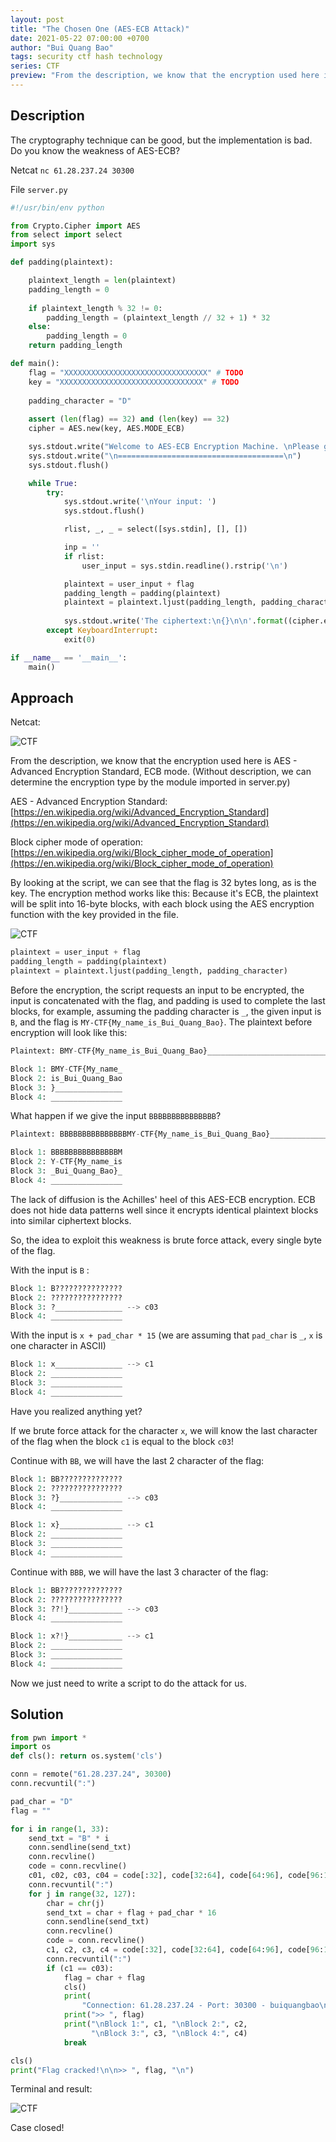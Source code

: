 ```yaml
---
layout: post
title: "The Chosen One (AES-ECB Attack)"
date: 2021-05-22 07:00:00 +0700
author: "Bui Quang Bao"
tags: security ctf hash technology
series: CTF
preview: "From the description, we know that the encryption used here is AES - Advanced Encryption Standard, ECB mode. (Without description, we can determine the encryption type by the module imported in server.py) By looking at the script, we can see that the flag is 32 bytes long, as is the key. The encryption method works like this: Because it's ECB, the plaintext will be split into 16-byte blocks, with each block using the AES encryption function with the key provided in the file."
---
```


## Description

The cryptography technique can be good, but the implementation is bad. Do you know the weakness of AES-ECB?

Netcat `nc 61.28.237.24 30300`

File `server.py`

```python
#!/usr/bin/env python

from Crypto.Cipher import AES
from select import select
import sys

def padding(plaintext):

    plaintext_length = len(plaintext)
    padding_length = 0
    
    if plaintext_length % 32 != 0:
        padding_length = (plaintext_length // 32 + 1) * 32
    else:
        padding_length = 0
    return padding_length

def main():
    flag = "XXXXXXXXXXXXXXXXXXXXXXXXXXXXXXXX" # TODO 
    key = "XXXXXXXXXXXXXXXXXXXXXXXXXXXXXXXX" # TODO
    
    padding_character = "D"
    
    assert (len(flag) == 32) and (len(key) == 32)
    cipher = AES.new(key, AES.MODE_ECB)

    sys.stdout.write("Welcome to AES-ECB Encryption Machine. \nPlease give us your plaintext, we'll give you its ciphertext!!!!")
    sys.stdout.write("\n=====================================\n")
    sys.stdout.flush()

    while True:
        try:
            sys.stdout.write('\nYour input: ')
            sys.stdout.flush()

            rlist, _, _ = select([sys.stdin], [], [])

            inp = ''
            if rlist:
                user_input = sys.stdin.readline().rstrip('\n')

            plaintext = user_input + flag
            padding_length = padding(plaintext)
            plaintext = plaintext.ljust(padding_length, padding_character)
            
            sys.stdout.write('The ciphertext:\n{}\n\n'.format((cipher.encrypt(plaintext)).encode('hex')))
        except KeyboardInterrupt:
            exit(0)   

if __name__ == '__main__':
    main()
```

## Approach

Netcat:

![CTF](../post-img/ctf-aes-ecb/1.png)

From the description, we know that the encryption used here is AES - Advanced Encryption Standard, ECB mode. (Without description, we can determine the encryption type by the module imported in server.py)

AES - Advanced Encryption Standard: [https://en.wikipedia.org/wiki/Advanced_Encryption_Standard](https://en.wikipedia.org/wiki/Advanced_Encryption_Standard)

Block cipher mode of operation: [https://en.wikipedia.org/wiki/Block_cipher_mode_of_operation](https://en.wikipedia.org/wiki/Block_cipher_mode_of_operation)

By looking at the script, we can see that the flag is 32 bytes long, as is the key. The encryption method works like this: Because it's ECB, the plaintext will be split into 16-byte blocks, with each block using the AES encryption function with the key provided in the file.

![CTF](../post-img/ctf-aes-ecb/2.svg)

```python
plaintext = user_input + flag
padding_length = padding(plaintext)
plaintext = plaintext.ljust(padding_length, padding_character)
```

Before the encryption, the script requests an input to be encrypted, the input is concatenated with the flag, and padding is used to complete the last blocks, for example, assuming the padding character is `_`, the given input is `B`, and the flag is `MY-CTF{My_name_is_Bui_Quang_Bao}`. The plaintext before encryption will look like this:

```python
Plaintext: BMY-CTF{My_name_is_Bui_Quang_Bao}_______________________________

Block 1: BMY-CTF{My_name_
Block 2: is_Bui_Quang_Bao
Block 3: }_______________
Block 4: ________________
```

What happen if we give the input `BBBBBBBBBBBBBBB`?

```python
Plaintext: BBBBBBBBBBBBBBBMY-CTF{My_name_is_Bui_Quang_Bao}_________________

Block 1: BBBBBBBBBBBBBBBM
Block 2: Y-CTF{My_name_is
Block 3: _Bui_Quang_Bao}_
Block 4: ________________
```

The lack of diffusion is the Achilles' heel of this AES-ECB encryption. ECB does not hide data patterns well since it encrypts identical plaintext blocks into similar ciphertext blocks.

So, the idea to exploit this weakness is brute force attack, every single byte of the flag.

With the input is `B` :

```python
Block 1: B???????????????
Block 2: ????????????????
Block 3: ?_______________ --> c03
Block 4: ________________
```

With the input is `x + pad_char * 15` (we are assuming that `pad_char` is `_`, `x` is one character in ASCII)

```python
Block 1: x_______________ --> c1
Block 2: ________________
Block 3: ________________
Block 4: ________________
```

Have you realized anything yet?

If we brute force attack for the character `x`, we will know the last character of the flag when the block `c1` is equal to the block `c03`!

Continue with `BB`, we will have the last 2 character of the flag:

```python
Block 1: BB??????????????
Block 2: ????????????????
Block 3: ?}______________ --> c03
Block 4: ________________
```

```python
Block 1: x}______________ --> c1
Block 2: ________________
Block 3: ________________
Block 4: ________________
```

Continue with `BBB`, we will have the last 3 character of the flag:

```python
Block 1: BB??????????????
Block 2: ????????????????
Block 3: ??!}____________ --> c03
Block 4: ________________
```

```python
Block 1: x?!}____________ --> c1
Block 2: ________________
Block 3: ________________
Block 4: ________________
```

Now we just need to write a script to do the attack for us.

## Solution

```python
from pwn import *
import os
def cls(): return os.system('cls')

conn = remote("61.28.237.24", 30300)
conn.recvuntil(":")

pad_char = "D"
flag = ""

for i in range(1, 33):
    send_txt = "B" * i
    conn.sendline(send_txt)
    conn.recvline()
    code = conn.recvline()
    c01, c02, c03, c04 = code[:32], code[32:64], code[64:96], code[96:128]
    conn.recvuntil(":")
    for j in range(32, 127):
        char = chr(j)
        send_txt = char + flag + pad_char * 16
        conn.sendline(send_txt)
        conn.recvline()
        code = conn.recvline()
        c1, c2, c3, c4 = code[:32], code[32:64], code[64:96], code[96:128]
        conn.recvuntil(":")
        if (c1 == c03):
            flag = char + flag
            cls()
            print(
                "Connection: 61.28.237.24 - Port: 30300 - buiquangbao\nCracking AES-ECB Encryption...\n")
            print(">> ", flag)
            print("\nBlock 1:", c1, "\nBlock 2:", c2,
                  "\nBlock 3:", c3, "\nBlock 4:", c4)
            break

cls()
print("Flag cracked!\n\n>> ", flag, "\n")
```

Terminal and result:

![CTF](../post-img/ctf-aes-ecb/3.gif)

Case closed!